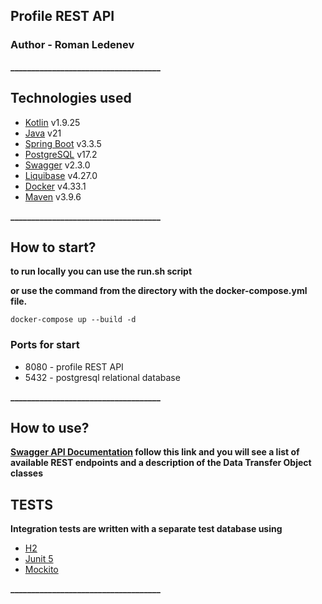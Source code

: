## Profile REST API

### Author - Roman Ledenev

**____________________________________**

## Technologies used

* [Kotlin](https://kotlinlang.org/) v1.9.25
* [Java](https://www.java.com/) v21
* [Spring Boot](https://spring.io/projects/spring-boot) v3.3.5
* [PostgreSQL](https://www.postgresql.org/) v17.2
* [Swagger](https://swagger.io/) v2.3.0
* [Liquibase](https://www.red-gate.com/products/flyway/community/) v4.27.0
* [Docker](https://www.docker.com/) v4.33.1
* [Maven](https://maven.apache.org/) v3.9.6

**____________________________________**

## How to start?

**to run locally you can use the run.sh script** 

**or use the command from the directory with the docker-compose.yml file.**

```shell
docker-compose up --build -d
```

### Ports for start

* 8080 - profile REST API
* 5432 - postgresql relational database

**____________________________________**

## How to use?

**[Swagger API Documentation](http://localhost:8080/swagger-ui/index.html) follow this link and you will see a list of 
available REST endpoints and a description of the Data Transfer Object classes**

## TESTS
**Integration tests are written with a separate test database using**

* [H2](https://www.h2database.com/html/main.html)
* [Junit 5](https://junit.org/junit5/)
* [Mockito](https://site.mockito.org/)

**____________________________________**